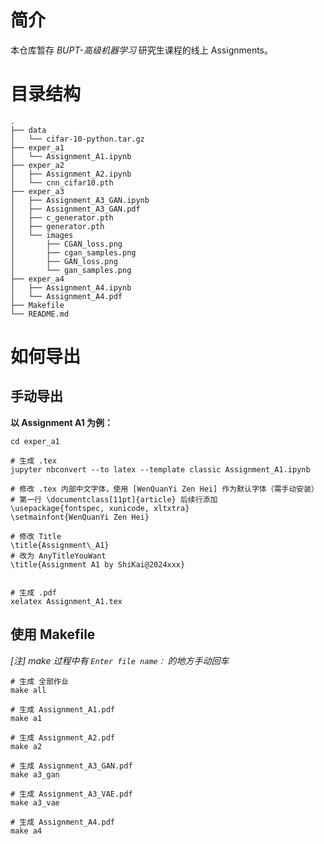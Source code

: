 # 简介

本仓库暂存 *BUPT-高级机器学习*  研究生课程的线上 Assignments。

# 目录结构

```shell
.
├── data
│   └── cifar-10-python.tar.gz
├── exper_a1
│   └── Assignment_A1.ipynb
├── exper_a2
│   ├── Assignment_A2.ipynb
│   └── cnn_cifar10.pth
├── exper_a3
│   ├── Assignment_A3_GAN.ipynb
│   ├── Assignment_A3_GAN.pdf
│   ├── c_generator.pth
│   ├── generator.pth
│   └── images
│       ├── CGAN_loss.png
│       ├── cgan_samples.png
│       ├── GAN_loss.png
│       └── gan_samples.png
├── exper_a4
│   ├── Assignment_A4.ipynb
│   └── Assignment_A4.pdf
├── Makefile
└── README.md
```

# 如何导出

## 手动导出

**以 Assignment A1 为例：**
 
```shell
cd exper_a1

# 生成 .tex
jupyter nbconvert --to latex --template classic Assignment_A1.ipynb

# 修改 .tex 内部中文字体，使用 [WenQuanYi Zen Hei] 作为默认字体（需手动安装）
# 第一行 \documentclass[11pt]{article} 后续行添加
\usepackage{fontspec, xunicode, xltxtra}
\setmainfont{WenQuanYi Zen Hei}

# 修改 Title
\title{Assignment\_A1}
# 改为 AnyTitleYouWant
\title{Assignment A1 by ShiKai@2024xxx}


# 生成 .pdf
xelatex Assignment_A1.tex
```

## 使用 Makefile

*[注] make 过程中有 `Enter file name：` 的地方手动回车*

```shell
# 生成 全部作业
make all

# 生成 Assignment_A1.pdf
make a1

# 生成 Assignment_A2.pdf
make a2

# 生成 Assignment_A3_GAN.pdf
make a3_gan

# 生成 Assignment_A3_VAE.pdf
make a3_vae

# 生成 Assignment_A4.pdf
make a4
```


